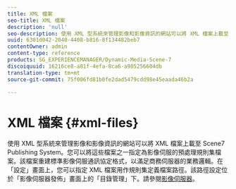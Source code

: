 ```yaml
---
title: XML 檔案
seo-title: XML 檔案
description: 'null'
seo-description: 使用 XML 型系統來管理影像和影像資訊的網站可以將 XML 檔案上載至 Scene7 Publishing System。進一步瞭解XML檔案。
uuid: 6301d042-2040-4408-b816-8f134482beb7
contentOwner: admin
content-type: reference
products: SG_EXPERIENCEMANAGER/Dynamic-Media-Scene-7
discoiquuid: 16216ce8-a81f-4efa-8ca6-a985256604db
translation-type: tm+mt
source-git-commit: 75f006fd81b0fe2dad5479cdd98e45eaada46b2a

---
```



# XML 檔案 {#xml-files}

使用 XML 型系統來管理影像和影像資訊的網站可以將 XML 檔案上載至 Scene7 Publishing System。您可以將這些檔案之一指定為影像伺服的預處理規則集檔案。該檔案重建標準影像伺服通訊協定格式，以滿足商務伺服器的業務邏輯。在「設定」畫面上，您可以指定 XML 檔案用作規則集定義檔案路徑。該路徑設定位於「影像伺服器發佈」畫面上的「目錄管理」下。請參閱[影像伺服器](publish-setup.md#image_server)。
